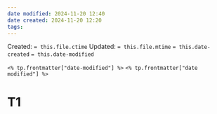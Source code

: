 ```yaml
---
date modified: 2024-11-20 12:40
date created: 2024-11-20 12:20
tags: 
---
```

Created:  `= this.file.ctime`
Updated: `= this.file.mtime`
`= this.date-created`
`= this.date-modified`

`<% tp.frontmatter["date-modified"] %>`
`<% tp.frontmatter["date modified"] %>`


# T1
